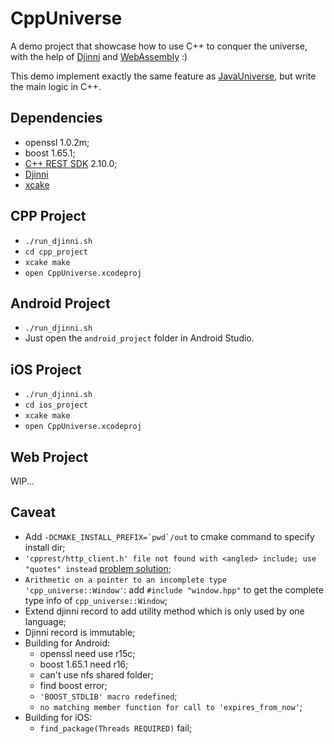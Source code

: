 # CppUniverse

A demo project that showcase how to use C++ to conquer the universe, with the help of [Djinni](https://github.com/dropbox/djinni) and [WebAssembly](http://webassembly.org/) :)

This demo implement exactly the same feature as [JavaUniverse](https://github.com/Piasy/JavaUniverse), but write the main logic in C++.

## Dependencies

+ openssl 1.0.2m;
+ boost 1.65.1;
+ [C++ REST SDK](https://github.com/Microsoft/cpprestsdk) 2.10.0;
+ [Djinni](https://github.com/dropbox/djinni)
+ [xcake](https://github.com/jcampbell05/xcake)

## CPP Project

+ `./run_djinni.sh`
+ `cd cpp_project`
+ `xcake make`
+ `open CppUniverse.xcodeproj`

## Android Project

+ `./run_djinni.sh`
+ Just open the `android_project` folder in Android Studio.

## iOS Project

+ `./run_djinni.sh`
+ `cd ios_project`
+ `xcake make`
+ `open CppUniverse.xcodeproj`

## Web Project

WIP...

## Caveat

+ Add ``-DCMAKE_INSTALL_PREFIX=`pwd`/out`` to cmake command to specify install dir;
+ `'cpprest/http_client.h' file not found with <angled> include; use "quotes" instead` [problem solution](https://stackoverflow.com/a/47542681/3077508);
+ `Arithmetic on a pointer to an incomplete type 'cpp_universe::Window'`: add `#include "window.hpp"` to get the complete type info of `cpp_universe::Window`;
+ Extend djinni record to add utility method which is only used by one language;
+ Djinni record is immutable;
+ Building for Android:
  - openssl need use r15c;
  - boost 1.65.1 need r16;
  - can't use nfs shared folder;
  - find boost error;
  - `'BOOST_STDLIB' macro redefined`;
  - `no matching member function for call to 'expires_from_now'`;
+ Building for iOS:
  - `find_package(Threads REQUIRED)` fail;
